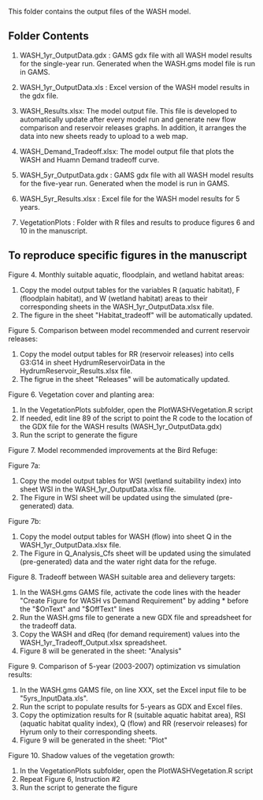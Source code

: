 This folder contains the output files of the WASH model.

## Folder Contents

1. WASH_1yr_OutputData.gdx : GAMS gdx file with all WASH model results for the single-year run. Generated when the WASH.gms model file is run in GAMS.

2. WASH_1yr_OutputData.xls : Excel version of the WASH model results in the gdx file.

3. WASH_Results.xlsx: The model output file. This file is developed to automatically update after every model run and generate new flow comparison and reservoir releases graphs. In addition, it arranges the data into new sheets ready to upload to a web map. 

4. WASH_Demand_Tradeoff.xlsx: The model output file that plots the WASH and Huamn Demand tradeoff curve. 

5. WASH_5yr_OutputData.gdx : GAMS gdx file with all WASH model results for the five-year run. Generated when the model is run in GAMS.

6. WASH_5yr_Results.xlsx : Excel file for the WASH model results for 5 years.

7. VegetationPlots : Folder with R files and results to produce figures 6 and 10 in the manuscript.

## To reproduce specific figures in the manuscript

Figure 4. Monthly suitable aquatic, floodplain, and wetland habitat areas:
1. Copy the model output tables for the variables R (aquatic habitat), F (floodplain habitat), and W (wetland habitat) areas to their corresponding sheets in the WASH_1yr_OutputData.xlsx file. 
2. The figure in the sheet "Habitat_tradeoff" will be automatically updated.

Figure 5. Comparison between model recommended and current reservoir releases:
1. Copy the model output tables for RR (reservoir releases) into cells G3:G14 in sheet HydrumReservoirData in the HydrumReservoir_Results.xlsx file. 
2. The figrue in the sheet "Releases" will be automatically updated.

Figure 6. Vegetation cover and planting area:
1. In the VegetationPlots subfolder, open the PlotWASHVegetation.R script
2. If needed, edit line 89 of the script to point the R code to the location of the GDX file for the WASH results (WASH_1yr_OutputData.gdx)
3. Run the script to generate the figure

Figure 7. Model recommended improvements at the Bird Refuge:

Figure 7a:
1. Copy the model output tables for WSI (wetland suitability index) into sheet WSI in the WASH_1yr_OutputData.xlsx file.
2. The Figure in WSI sheet will be updated using the simulated (pre-generated) data.

Figure 7b:
1. Copy the model output tables for WASH (flow) into sheet Q in the WASH_1yr_OutputData.xlsx file.
2. The Figure in Q_Analysis_Cfs sheet will be updated using the simulated (pre-generated) data and the water right data for the refuge.

Figure 8. Tradeoff between WASH suitable area and delievery targets:
1. In the WASH.gms GAMS file, activate the code lines with the header "Create Figure  for WASH vs Demand Requirement" by adding * before the "$OnText" and "$OffText" lines
2. Run the WASH.gms file to generate a new GDX file and spreadsheet for the tradeoff data.
3. Copy the WASH and dReq (for demand requirement) values into the WASH_1yr_Tradeoff_Output.xlsx spreadsheet.
4. Figure 8 will be generated in the sheet: "Analysis"

Figure 9. Comparison of 5-year (2003-2007) optimization vs simulation results:
1. In the WASH.gms GAMS file, on line XXX, set the Excel input file to be "5yrs_InputData.xls".
2. Run the script to populate results for 5-years as GDX and Excel files.
3. Copy the optimization results for R (suitable aquatic habitat area), RSI (aquatic habitat quality index), Q (flow) and RR (reservoir releases) for Hyrum only to their corresponding sheets. 
4. Figure 9 will be generated in the sheet: "Plot"

Figure 10. Shadow values of the vegetation growth:
1. In the VegetationPlots subfolder, open the PlotWASHVegetation.R script
2. Repeat Figure 6, Instruction #2
3. Run the script to generate the figure
